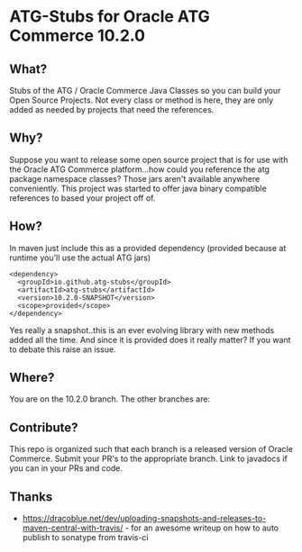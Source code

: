 # ATG-Stubs for Oracle ATG Commerce 10.2.0

## What?
Stubs of the ATG / Oracle Commerce Java Classes so you can build your Open Source Projects.  Not every class or method is here, they are only added as needed by projects that need the references.

## Why?
Suppose you want to release some open source project that is for use with the Oracle ATG Commerce platform...how could you reference the atg package namespace classes?  Those jars aren't available anywhere conveniently.  This project was started to offer java binary compatible references to based your project off of. 

## How?
In maven just include this as a provided dependency (provided because at runtime you'll use the actual ATG jars)
```
<dependency>
  <groupId>io.github.atg-stubs</groupId>
  <artifactId>atg-stubs</artifactId>
  <version>10.2.0-SNAPSHOT</version>
  <scope>provided</scope>
</dependency>
```

Yes really a snapshot..this is an ever evolving library with new methods added all the time.  And since it is provided does it really matter?  If you want to debate this raise an issue.

## Where?
You are on the 10.2.0 branch.  The other branches are:

## Contribute?
This repo is organized such that each branch is a released version of Oracle Commerce.  Submit your PR's to the appropriate branch.  Link to javadocs if you can in your PRs and code.

## Thanks
* https://dracoblue.net/dev/uploading-snapshots-and-releases-to-maven-central-with-travis/ - for an awesome writeup on how to auto publish to sonatype from travis-ci
